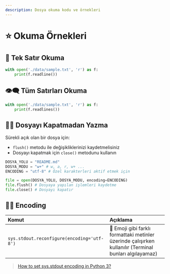 ```yaml
---
description: Dosya okuma kodu ve örnekleri
---
```


# ⭐ Okuma Örnekleri

## 🎈 Tek Satır Okuma

```python
with open('./data/sample.txt', 'r') as f:
    print(f.readline())
```

## 👁‍🗨 Tüm Satırları Okuma

```python
with open('./data/sample.txt', 'r') as f:
    print(f.readlines())
```

## 🤸‍♂️ Dosyayı Kapatmadan Yazma

Sürekli açık olan bir dosya için:

* `flush()` metodu ile değişikliklerinizi kaydetmelisiniz
* Dosyayı kapatmak için `close()` metodunu kullanın

```python
DOSYA_YOLU = "README.md"
DOSYA_MODU = "w+" # w, a, r, w+ ...
ENCODING = "utf-8" # Özel karakterleri aktif etmek için

file = open(DOSYA_YOLU, DOSYA_MODU, encoding=ENCODING)
file.flush() # Dosyaya yapılan işlemleri kaydetme
file.close() # Dosyayı kapatır
```

## 👨‍💻 Encoding

| Komut | Açıklama |
| :--- | :--- |
| `sys.stdout.reconfigure(encoding='utf-8')` | 🚀 Emoji gibi farklı formattaki metinler üzerinde çalışırken kullanılır \(Terminal bunları algılayamaz\) |

> [How to set sys.stdout encoding in Python 3?](https://stackoverflow.com/a/52372390/9770490)



